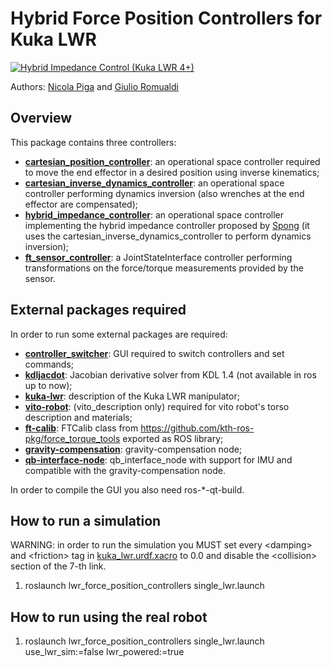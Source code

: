 # Hybrid Force Position Controllers for Kuka LWR

[![Hybrid Impedance Control (Kuka LWR 4+)](https://img.youtube.com/vi/0tVq7SOc8s8/0.jpg)](https://www.youtube.com/watch?v=0tVq7SOc8s8)

Authors: [Nicola Piga](https://github.com/xenvre) and [Giulio Romualdi](https://github.com/giulioromualdi)

## Overview
This package contains three controllers:
- [__cartesian_position_controller__](src/cartesian_position_controller.cpp): an operational space controller required to
move the end effector in a desired position using inverse kinematics;
- [__cartesian_inverse_dynamics_controller__](src/cartesian_inverse_dynamics_controller.cpp): an operational space controller
performing dynamics inversion (also wrenches at the end effector are compensated);
- [__hybrid_impedance_controller__](src/hybrid_impedance_controller.cpp): an operational space controller implementing the
hybrid impedance controller proposed by [Spong](http://ieeexplore.ieee.org/document/20440/) (it uses the
cartesian_inverse_dynamics_controller to perform dynamics inversion);
- [__ft_sensor_controller__](src/ft_sensor_controller.cpp): a JointStateInterface controller performing transformations
on the force/torque measurements provided by the sensor.

## External packages required
In order to run some external packages are required:
- [__controller_switcher__](https://github.com/xEnVrE/controller_switcher): GUI required to switch controllers and set commands;
- [__kdljacdot__](https://github.com/xEnVrE/kdljacdot): Jacobian derivative solver from KDL 1.4 (not available in ros up to now);
- [__kuka-lwr__](https://github.com/CentroEPiaggio/kuka-lwr): description of the Kuka LWR manipulator;
- [__vito-robot__](https://github.com/CentroEPiaggio/vito-robot): (vito_description only) required for vito robot's torso description and materials;
- [__ft-calib__](https://github.com/xEnVrE/ft_calib): FTCalib class from https://github.com/kth-ros-pkg/force_torque_tools exported as ROS library;
- [__gravity-compensation__](https://github.com/xEnVrE/force_torque_tools/tree/indigo/gravity_compensation): gravity-compensation node;
- [__qb-interface-node__](https://github.com/xEnVrE/qb_interface_node/tree/imu): qb_interface_node with support for IMU and compatible with the gravity-compensation node.

In order to compile the GUI you also need ros-*-qt-build.

## How to run a simulation

WARNING: in order to run the simulation you MUST set every \<damping\> and \<friction\> tag in [kuka_lwr.urdf.xacro](https://github.com/CentroEPiaggio/kuka-lwr/blob/master/lwr_description/model/kuka_lwr.urdf.xacro)
to 0.0 and disable the \<collision\> section of the 7-th link.

1. roslaunch lwr_force_position_controllers single_lwr.launch

## How to run using the real robot

1. roslaunch lwr_force_position_controllers single_lwr.launch use_lwr_sim:=false lwr_powered:=true
